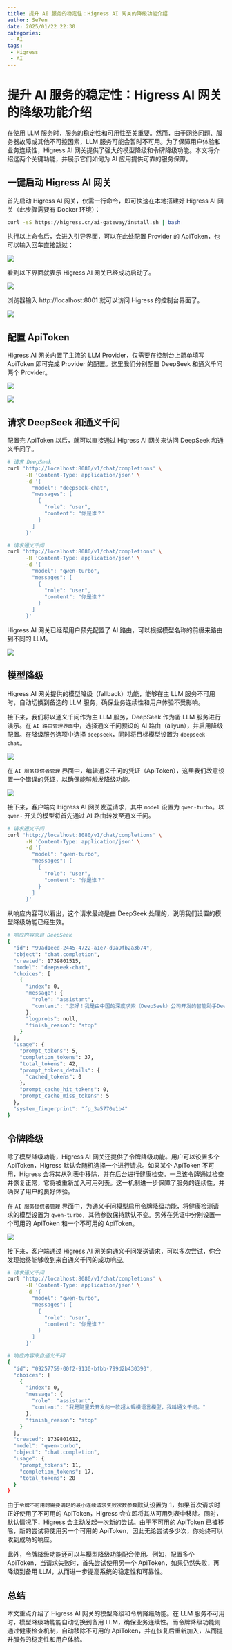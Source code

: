 ```yaml
---
title: 提升 AI 服务的稳定性：Higress AI 网关的降级功能介绍
author: Se7en
date: 2025/01/22 22:30
categories:
 - AI
tags:
 - Higress
 - AI
---
```


# 提升 AI 服务的稳定性：Higress AI 网关的降级功能介绍

在使用 LLM 服务时，服务的稳定性和可用性至关重要。然而，由于网络问题、服务器故障或其他不可控因素，LLM 服务可能会暂时不可用。为了保障用户体验和业务连续性，Higress AI 网关提供了强大的模型降级和令牌降级功能。本文将介绍这两个关键功能，并展示它们如何为 AI 应用提供可靠的服务保障。

## 一键启动 Higress AI 网关

首先启动 Higress AI 网关，仅需一行命令，即可快速在本地搭建好 Higress AI 网关（此步骤需要有 Docker 环境）：

```bash
curl -sS https://higress.cn/ai-gateway/install.sh | bash
```

执行以上命令后，会进入引导界面，可以在此处配置 Provider 的 ApiToken，也可以输入回车直接跳过：

![](https://chengzw258.oss-cn-beijing.aliyuncs.com/Article/202501222156467.png)

看到以下界面就表示 Higress AI 网关已经成功启动了。

![](https://chengzw258.oss-cn-beijing.aliyuncs.com/Article/202501222201154.png)

浏览器输入 http://localhost:8001 就可以访问 Higress 的控制台界面了。

![](https://chengzw258.oss-cn-beijing.aliyuncs.com/Article/202501222202304.png)

## 配置 ApiToken

Higress AI 网关内置了主流的 LLM Provider，仅需要在控制台上简单填写 ApiToken 即可完成 Provider 的配置。这里我们分别配置 DeepSeek 和通义千问两个 Provider。

![](https://chengzw258.oss-cn-beijing.aliyuncs.com/Article/202501222205245.png)

![](https://chengzw258.oss-cn-beijing.aliyuncs.com/Article/202501222207821.png)

## 请求 DeepSeek 和通义千问

配置完 ApiToken 以后，就可以直接通过 Higress AI 网关来访问 DeepSeek 和通义千问了。

```bash
# 请求 DeepSeek
curl 'http://localhost:8080/v1/chat/completions' \
      -H 'Content-Type: application/json' \
      -d '{
        "model": "deepseek-chat",
        "messages": [
          {
            "role": "user",
            "content": "你是谁？"
          }
        ]
      }'

# 请求通义千问
curl 'http://localhost:8080/v1/chat/completions' \
      -H 'Content-Type: application/json' \
      -d '{
        "model": "qwen-turbo",
        "messages": [
          {
            "role": "user",
            "content": "你是谁？"
          }
        ]
      }'
```

Higress AI 网关已经帮用户预先配置了 AI 路由，可以根据模型名称的前缀来路由到不同的 LLM。

![](https://chengzw258.oss-cn-beijing.aliyuncs.com/Article/202501222216282.png)

## 模型降级

Higress AI 网关提供的模型降级（fallback）功能，能够在主 LLM 服务不可用时，自动切换到备选的 LLM 服务，确保业务连续性和用户体验不受影响。

接下来，我们将以通义千问作为主 LLM 服务，DeepSeek 作为备 LLM 服务进行演示。在 `AI 路由管理界面`中，选择通义千问预设的 AI 路由（aliyun），并启用降级配置。在降级服务选项中选择 `deepseek`，同时将目标模型设置为 `deepseek-chat`。

![](https://chengzw258.oss-cn-beijing.aliyuncs.com/Article/202502222050574.png)

在 `AI 服务提供者管理` 界面中，编辑通义千问的凭证（ApiToken），这里我们故意设置一个错误的凭证，以确保能够触发降级功能。

![](https://chengzw258.oss-cn-beijing.aliyuncs.com/Article/202502172209381.png)

接下来，客户端向 Higress AI 网关发送请求，其中 `model` 设置为 `qwen-turbo`。以 `qwen-` 开头的模型将首先通过 AI 路由转发至通义千问。

```bash
# 请求通义千问
curl 'http://localhost:8080/v1/chat/completions' \
      -H 'Content-Type: application/json' \
      -d '{
        "model": "qwen-turbo",
        "messages": [
          {
            "role": "user",
            "content": "你是谁？"
          }
        ]
      }'
```

从响应内容可以看出，这个请求最终是由 DeepSeek 处理的，说明我们设置的模型降级功能已经生效。

```bash
# 响应内容来自 DeepSeek
{
  "id": "99ad1eed-2445-4722-a1e7-d9a9fb2a3b74",
  "object": "chat.completion",
  "created": 1739801515,
  "model": "deepseek-chat",
  "choices": [
    {
      "index": 0,
      "message": {
        "role": "assistant",
        "content": "您好！我是由中国的深度求索（DeepSeek）公司开发的智能助手DeepSeek-V3。如您有任何任何问题，我会尽我所能为您提供帮助。"
      },
      "logprobs": null,
      "finish_reason": "stop"
    }
  ],
  "usage": {
    "prompt_tokens": 5,
    "completion_tokens": 37,
    "total_tokens": 42,
    "prompt_tokens_details": {
      "cached_tokens": 0
    },
    "prompt_cache_hit_tokens": 0,
    "prompt_cache_miss_tokens": 5
  },
  "system_fingerprint": "fp_3a5770e1b4"
}
```

## 令牌降级

除了模型降级功能，Higress AI 网关还提供了令牌降级功能。用户可以设置多个 ApiToken，Higress 默认会随机选择一个进行请求。如果某个 ApiToken 不可用，Higress 会将其从列表中移除，并在后台进行健康检查。一旦该令牌通过检查并恢复正常，它将被重新加入可用列表。这一机制进一步保障了服务的连续性，并确保了用户的良好体验。

在 `AI 服务提供者管理` 界面中，为通义千问模型启用令牌降级功能，将健康检测请求的模型设置为 `qwen-turbo`，其他参数保持默认不变。另外在凭证中分别设置一个可用的 ApiToken 和一个不可用的 ApiToken。

![](https://chengzw258.oss-cn-beijing.aliyuncs.com/Article/202502172155470.png)

接下来，客户端通过 Higress AI 网关向通义千问发送请求，可以多次尝试，你会发现始终能够收到来自通义千问的成功响应。

```bash
# 请求通义千问
curl 'http://localhost:8080/v1/chat/completions' \
      -H 'Content-Type: application/json' \
      -d '{
        "model": "qwen-turbo",
        "messages": [
          {
            "role": "user",
            "content": "你是谁？"
          }
        ]
      }'

# 响应内容来自通义千问
{
  "id": "09257759-00f2-9130-bfbb-799d2b430390",
  "choices": [
    {
      "index": 0,
      "message": {
        "role": "assistant",
        "content": "我是阿里云开发的一款超大规模语言模型，我叫通义千问。"
      },
      "finish_reason": "stop"
    }
  ],
  "created": 1739801612,
  "model": "qwen-turbo",
  "object": "chat.completion",
  "usage": {
    "prompt_tokens": 11,
    "completion_tokens": 17,
    "total_tokens": 28
  }
}
```

由于`令牌不可用时需要满足的最小连续请求失败次数参数`默认设置为 1，如果首次请求时正好使用了不可用的 ApiToken，Higress 会立即将其从可用列表中移除。同时，默认情况下，Higress 会主动发起一次新的尝试。由于不可用的 ApiToken 已被移除，新的尝试将使用另一个可用的 ApiToken，因此无论尝试多少次，你始终可以收到成功的响应。

此外，令牌降级功能还可以与模型降级功能配合使用。例如，配置多个 ApiToken，当请求失败时，首先尝试使用另一个 ApiToken，如果仍然失败，再降级到备用 LLM，从而进一步提高系统的稳定性和可靠性。

## 总结

本文重点介绍了 Higress AI 网关的模型降级和令牌降级功能。在 LLM 服务不可用时，模型降级功能能自动切换到备用 LLM，确保业务连续性。而令牌降级功能则通过健康检查机制，自动移除不可用的 ApiToken，并在恢复后重新加入，从而提升服务的稳定性和用户体验。

